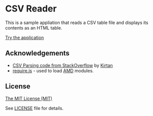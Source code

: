 ﻿# CSV Reader #

This is a sample appliation that reads a CSV table file and displays its contents as an HTML table.

[Try the application](http://wsdot-gis.github.io/CSV-Reader-Demo/)

## Acknowledgements ##

* [CSV Parsing code from StackOverflow] by [Kirtan]
* [require.js] - used to load [AMD] modules.

[CSV Parsing code from StackOverflow]:http://stackoverflow.com/questions/1293147/javascript-code-to-parse-csv-data
[Kirtan]:http://stackoverflow.com/users/83664/kirtan
[require.js]:http://requirejs.org/
[AMD]:https://github.com/amdjs/amdjs-api/wiki

## License ##
[The MIT License (MIT)](http://opensource.org/licenses/MIT)

See [LICENSE](LICENSE) file for details.
